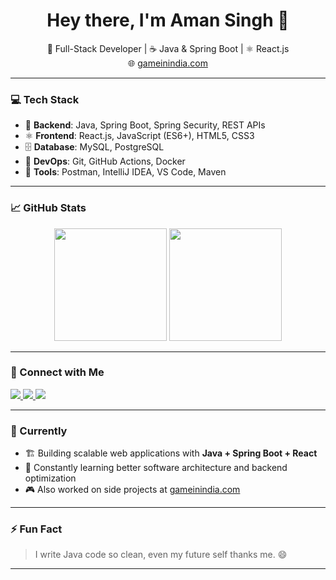 <h1 align="center">Hey there, I'm Aman Singh 👋</h1>

<p align="center">
  🚀 Full-Stack Developer | ☕ Java & Spring Boot | ⚛️ React.js <br>
  🌐 <a href="https://gameinindia.com" target="_blank">gameinindia.com</a>
</p>

---

### 💻 Tech Stack

- 🔧 **Backend**: Java, Spring Boot, Spring Security, REST APIs
- ⚛️ **Frontend**: React.js, JavaScript (ES6+), HTML5, CSS3
- 🗄️ **Database**: MySQL, PostgreSQL
- 🚀 **DevOps**: Git, GitHub Actions, Docker
- 🧰 **Tools**: Postman, IntelliJ IDEA, VS Code, Maven

---

### 📈 GitHub Stats

<p align="center">
  <img src="https://github-readme-stats.vercel.app/api?username=AvgAman&show_icons=true&theme=tokyonight&hide=prs&count_private=true" height="180px" />
  <img src="https://github-readme-streak-stats.herokuapp.com/?user=AvgAman&theme=tokyonight" height="180px" />
</p>

---

### 🔗 Connect with Me

<p align="left">
  <a href="https://linkedin.com/in/aman-singh-9426b1206" target="_blank">
    <img src="https://img.shields.io/badge/LinkedIn-0077B5?style=for-the-badge&logo=linkedin&logoColor=white" />
  </a>
  <a href="https://twitter.com/amansingh_2001" target="_blank">
    <img src="https://img.shields.io/badge/Twitter-1DA1F2?style=for-the-badge&logo=twitter&logoColor=white" />
  </a>
  <a href="https://leetcode.com/AvgAman/" target="_blank">
    <img src="https://img.shields.io/badge/LeetCode-FFA116?style=for-the-badge&logo=leetcode&logoColor=black" />
  </a>
</p>

---

### 🌱 Currently

- 🏗️ Building scalable web applications with **Java + Spring Boot + React**
- 📖 Constantly learning better software architecture and backend optimization
- 🎮 Also worked on side projects at [gameinindia.com](https://gameinindia.com)

---

### ⚡ Fun Fact

> I write Java code so clean, even my future self thanks me. 😄

---
